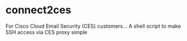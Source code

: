 # connect2ces
For Cisco Cloud Email Security (CES) customers... 
A shell script to make SSH access via CES proxy simple
